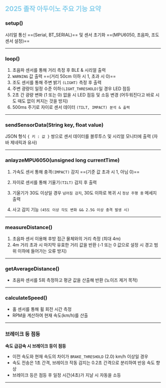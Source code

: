 <h2><span style="color: skyblue">2025 졸작 아두이노 주요 기능 요약</span></h2>

### setup()

시리얼 통신 ==(Serial, BT_SERIAL)== 및 
센서 초기화 ==(MPU6050, 초음파, 조도 센서 설정)==

---
### loop()

1. 초음파 센서를 통해 거리 측정 후 BLE & 시리얼 출력
2. `WARNING` 값 출력 ==(거리 50cm 이하 시 1, 초과 시 0)==
3. 조도 센서를 통해 주변 밝기 `(LIGHT)` 측정 후 출력
4. 주변 광량이 일정 수준 이하`(LIGHT_THRESHOLD)`일 경우 LED 점등
5. 2초 간 광량 변화 (1 또는 0) 없을 시 LED 점등 및 소등 변경
   (어두워진다고 바로 시도 때도 없이 켜지는 것을 방지)
6. 500ms 주기로 자이로 센서 데이터 `(TILT, IMPACT) 분석 & 출력`
---
### sendSensorData(String key, float value)

JSON 형식 `{ 키 : 값 }` 쌍으로 센서 데이터를 
블루투스 및 시리얼 모니터에 출력 (자바 제네릭과 유사)

---
### anlayzeMPU6050(unsigned long currentTime)

1. 가속도 센서 통해 충격`(IMPACT)` 감지 ==(기준 값 초과 시 1, 아님 0)==
2. 자이로 센서를 통해 기울기`(TILT)` 감지 후 출력
3. 기울기가 30도 이상일 경우 `넘어짐 감지`, 
   30도 이하로 복귀 시 `정상 주행 중` 메세지 출력

4. 사고 감지 기능 `(45도 이상 각도 변화 && 2.5G 이상 충격 발생 시)`   
---
### measureDistance()

1. 초음파 센서 이용해 후방 접근 물체와의 거리 측정 (최대 4m)
2. 4m 거리 초과 시 마지막 유효한 거리 값을 반환 
   (-1 또는 0 값으로 설정 시 경고 범위 이하에 들어가는 오류 방지)
---
### getAverageDistance()

- 초음파 센서를 5회 측정하고 평균 값을 산출해 반환 (노이즈 제거 목적)
---
### calculateSpeed() 

- 홀 센서를 통해 휠 회전 시간 측정
- RPM을 계산하여 현재 속도(km/h)를 산출
---
### 브레이크 등 점등 

**속도 급감속 시 브레이크 등이 점등**
- 이전 속도와 현재 속도의 차이가 `BRAKE_THRESHOLD` (2.0) km/h 이상일 경우 
- 속도 전송은 1초 간격, 브레이크 작동 감지는 0.2초 간격으로 분리하여 반응 속도 향상 
- 브레이크 등은 점등 후 일정 시간(4초)가 지날 시 자동을 소등
---
